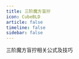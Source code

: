 ```yaml
---
title: 三阶魔方盲拧
icon: CubeBLD
article: false
timeline: false
sidebar: false
---
```


三阶魔方盲拧相关公式及技巧

<Catalog base='/3x3x3BLD/' level=1 />
